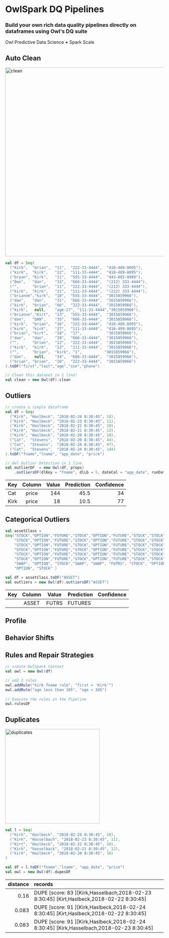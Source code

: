 # OwlSpark DQ Pipelines

### Build your own rich data quality pipelines directly on dataframes using Owl's DQ suite
Owl Predictive Data Science **+** Spark Scale

## Auto Clean
<img src="https://owl-analytics.com/img/landing/clean-stacked.png" alt="clean" width="600">

```scala
val df = Seq(
  ("Kirk",  "brian",  "11",  "222-33-4444",  "410-489-8095"),
  ("kirk",  "kirk",   "22",  "111-33-4444",  "410-489-8095"),
  ("bryan", "Kirk",   "11",  "555-33-4444",  "443-885-8989"),
  ("Dan",   "dan",    "33",  "666-33-4444",  "(212) 333-4444"),
  ("",      "brian",  "11",  "222-33-4444",  "(212) 333-4444"),
  ("kirk",  "kirk",   "21",  "111-33-4444",  "(212) 333-4444"),
  ("brianne","kirk",  "18",  "555-33-4444",  "3015859966"),
  ("dan",   "dan",    "31",  "666-33-4444",  "3015859966"),
  ("kirk",  "brian",  "66",  "222-33-4444",  "3015859966"),
  ("kirk",   null,    "age-27", "111-33-4444","3015859966"),
  ("brianne","Kirt",  "13",  "555-33-4444",  "3015859966"),
  ("dan",   "DAN",    "35",  "666-33-4444",  "3015859966"),
  ("kirk",  "brian",  "16",  "222-33-4444",  "410-489-8095"),
  ("kirk",  "kirk",   "27",  "111-33-4444",  "410-489-8095"),
  ("brian", "kirt",   "18",  "17",           "3015859966"),
  ("dan",   "dan",    "39",  "666-33-4444",  "3015859966"),
  ("",      "brian",  "12",  "222-33-4444",  "3015859966"),
  ("kirk",  "kirk",   "22",  "111-33-4444",  "3015859966"),
  ("",      "brian",  "kirk", "1",          "3015859966"),
  ("dan",    null,    "34",  "666-33-4444",  "3015859966"),
  ("brian", "brian",  "10",  "222-33-4444",  "3015859966")
).toDF("first","last","age","ssn","phone")

// Clean this dataset in 1 line!
val clean = new Owl(df).clean
```


## Outliers

```scala
// create a simple dataframe
val df = Seq(
  ("Kirk", "Haslbeck", "2018-02-24 8:30:45", 18),
  ("Kirk", "Haslbeck", "2018-02-23 8:30:45", 11),
  ("Kirk", "Haslbeck", "2018-02-22 8:30:45", 10),
  ("Kirk", "Haslbeck", "2018-02-21 8:30:45", 12),
  ("Kirk", "Haslbeck", "2018-02-20 8:30:45", 10),
  ("Cat",  "Stevens",  "2018-02-20 8:30:45", 44),
  ("Cat",  "Stevens",  "2018-02-20 8:30:45", 47),
  ("Cat",  "Stevens",  "2018-02-24 8:30:45", 144)
).toDF("fname","lname", "app_date", "price")

// Owl Outlier Detection in 1 line
val outlierDF  = new Owl(df, props)
    .outliersDF(dlKey = "fname", dlLb = 5, dateCol = "app_date", runDate = "2018-02-24")
```

| Key    | Column    | Value | Prediction | Confidence |
| -------|:---------:| -----:|-----------:|-----------:|
| Cat    | price     |   144 | 45.5       |34          |
| Kirk   | price     |    18 | 10.5       |77          |



## Categorical Outliers

```scala
val assetClass = 
Seq("STOCK","OPTION","FUTURE","STOCK","OPTION","FUTURE","STOCK","STOCK", "FUTURE",
    "STOCK","OPTION","FUTURE","STOCK","OPTION","FUTURE","STOCK","STOCK", "FUTURE",
    "STOCK","OPTION","FUTURE","STOCK","OPTION","FUTURE","STOCK","STOCK", "FUTURE",
    "STOCK","OPTION","FUTURE","STOCK","OPTION","FUTURE","STOCK","STOCK", "FUTURE",
    "STOCK","OPTION","FUTURE","STOCK","OPTION","FUTURE","STOCK","STOCK", "FUTURE",
    "STOCK","OPTION","FUTURE","STOCK","OPTION","FUTURE","STOCK","STOCK", "FUTURE",
    "SWAP", "OPTION", "STOCK","SWAP", "SWAP", "FUTRS", "STOCK", "OPTION","FUTURE",
    "OPTION", "STOCK" )

val df = assetClass.toDF("ASSET")
val outliers = new Owl(df).outliersDF("ASSET")
```

| Key    | Column    | Value | Prediction | Confidence |
| -------|:---------:|-------|------------|-----------:|
|        | ASSET     | FUTRS | FUTURES    |            |


## Profile

## Behavior Shifts

## Rules and Repair Strategies

```scala
// create OwlSpark Context
val owl = new Owl(df)

// add 2 rules
owl.addRule("kirk fname rule", "first = 'Kirk'")
owl.addRule("age less than 105", "age < 105")
  
// Execute the rules in the Pipeline
owl.rulesDF
```

## Duplicates
<img src="https://owl-analytics.com/img/dupe-img.png" alt="duplicates" width="300">

```scala
val l = Seq(
  ("Kirk", "Haslbeck", "2018-02-24 8:30:45", 18),
  ("Kirk", "Hasselbach", "2018-02-23 8:30:45", 11),
  ("Kirt", "Haslbeck", "2018-02-22 8:30:45", 10),
  ("Kirk", "hasselback", "2018-02-21 8:30:45", 12),
  ("kirk", "Haslbeck", "2018-02-20 8:30:45", 10)
)

val df = l.toDF("fname","lname", "app_date", "price")
val owl = new Owl(df).dupesDF
```

| distance | records                                                                                      | 
| --------:|:---------------------------------------------------------------------------------------------|
|   0.16   | DUPE [score: 83 ][Kirk,Hasselbach,2018-02-23 8:30:45]  [Kirt,Haslbeck,2018-02-22 8:30:45]  |
|   0.083  | DUPE [score: 91 ][Kirk,Haslbeck,2018-02-24 8:30:45]  [Kirt,Haslbeck,2018-02-22 8:30:45]    |
|   0.083  | DUPE [score: 91 ][Kirk,Haslbeck,2018-02-24 8:30:45]  [Kirk,Hasselbach,2018-02-23 8:30:45]  |
